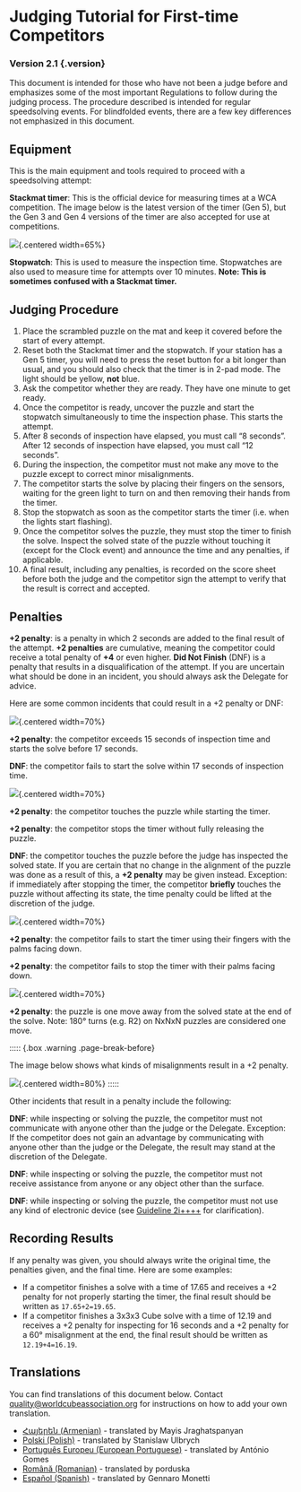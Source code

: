 # Judging Tutorial for First-time Competitors

### Version 2.1 {.version}

This document is intended for those who have not been a judge before and emphasizes some of the most important Regulations to follow during the judging process. The procedure described is intended for regular speedsolving events. For blindfolded events, there are a few key differences not emphasized in this document.

## Equipment

This is the main equipment and tools required to proceed with a speedsolving attempt:

**Stackmat timer**: This is the official device for measuring times at a WCA competition. The image below is the latest version of the timer (Gen 5), but the Gen 3 and Gen 4 versions of the timer are also accepted for use at competitions.

![](images/timer.png){.centered width=65%}

**Stopwatch**: This is used to measure the inspection time. Stopwatches are also used to measure time for attempts over 10 minutes. **Note: This is sometimes confused with a Stackmat timer.**

## Judging Procedure

1. Place the scrambled puzzle on the mat and keep it covered before the start of every attempt.
2. Reset both the Stackmat timer and the stopwatch. If your station has a Gen 5 timer, you will need to press the reset button for a bit longer than usual, and you should also check that the timer is in 2-pad mode. The light should be yellow, **not** blue.
3. Ask the competitor whether they are ready. They have one minute to get ready.
4. Once the competitor is ready, uncover the puzzle and start the stopwatch simultaneously to time the inspection phase. This starts the attempt.
5. After 8 seconds of inspection have elapsed, you must call “8 seconds”. After 12 seconds of inspection have elapsed, you must call “12 seconds”.
6. During the inspection, the competitor must not make any move to the puzzle except to correct minor misalignments.
7. The competitor starts the solve by placing their fingers on the sensors, waiting for the green light to turn on and then removing their hands from the timer.
8. Stop the stopwatch as soon as the competitor starts the timer (i.e. when the lights start flashing).
9. Once the competitor solves the puzzle, they must stop the timer to finish the solve. Inspect the solved state of the puzzle without touching it (except for the Clock event) and announce the time and any penalties, if applicable.
10. A final result, including any penalties, is recorded on the score sheet before both the judge and the competitor sign the attempt to verify that the result is correct and accepted.

## Penalties

**+2 penalty**: is a penalty in which 2 seconds are added to the final result of the attempt. **+2 penalties** are cumulative, meaning the competitor could receive a total penalty of **+4** or even higher. **Did Not Finish** (DNF) is a penalty that results in a disqualification of the attempt. If you are uncertain what should be done in an incident, you should always ask the Delegate for advice.

Here are some common incidents that could result in a +2 penalty or DNF:

![](images/penalty1.png){.centered width=70%}

**+2 penalty**: the competitor exceeds 15 seconds of inspection time and starts the solve before 17 seconds.

**DNF**: the competitor fails to start the solve within 17 seconds of inspection time.

![](images/penalty2.png){.centered width=70%}

**+2 penalty**: the competitor touches the puzzle while starting the timer.

**+2 penalty**: the competitor stops the timer without fully releasing the puzzle.

**DNF**: the competitor touches the puzzle before the judge has inspected the solved state. If you are certain that no change in the alignment of the puzzle was done as a result of this, a **+2 penalty** may be given instead. Exception: if immediately after stopping the timer, the competitor **briefly** touches the puzzle without affecting its state, the time penalty could be lifted at the discretion of the judge.

![](images/penalty3.png){.centered width=70%}

**+2 penalty**: the competitor fails to start the timer using their fingers with the palms facing down.

**+2 penalty**: the competitor fails to stop the timer with their palms facing down.

![](images/penalty4.png){.centered width=70%}

**+2 penalty**: the puzzle is one move away from the solved state at the end of the solve. Note: 180° turns (e.g. R2) on NxNxN puzzles are considered one move.

::::: {.box .warning .page-break-before}

The image below shows what kinds of misalignments result in a +2 penalty.

![](images/misalignments.png){.centered width=80%}
:::::

Other incidents that result in a penalty include the following:

**DNF**: while inspecting or solving the puzzle, the competitor must not communicate with anyone other than the judge or the Delegate. Exception: If the competitor does not gain an advantage by communicating with anyone other than the judge or the Delegate, the result may stand at the discretion of the Delegate.

**DNF**: while inspecting or solving the puzzle, the competitor must not receive assistance from anyone or any object other than the surface.

**DNF**: while inspecting or solving the puzzle, the competitor must not use any kind of electronic device (see [Guideline 2i++++](wca{regulations/guidelines.html#2i++++}) for clarification).

## Recording Results

If any penalty was given, you should always write the original time, the penalties given, and the final time. Here are some examples:

- If a competitor finishes a solve with a time of 17.65 and receives a +2 penalty for not properly starting the timer, the final result should be written as `17.65+2=19.65`.
- If a competitor finishes a 3x3x3 Cube solve with a time of 12.19 and receives a +2 penalty for inspecting for 16 seconds and a +2 penalty for a 60° misalignment at the end, the final result should be written as `12.19+4=16.19`.

## Translations

You can find translations of this document below. Contact [quality@worldcubeassociation.org](mailto:quality@worldcubeassociation.org) for instructions on how to add your own translation.

- [Հայերեն (Armenian)](wcadoc{edudoc/judge-tutorial/judge-tutorial-am.pdf}) - translated by Mayis Jraghatspanyan
- [Polski (Polish)](wcadoc{edudoc/judge-tutorial/judge-tutorial-pl.pdf}) - translated by Stanislaw Ulbrych
- [Português Europeu (European Portuguese)](wcadoc{edudoc/judge-tutorial/judge-tutorial-pt.pdf}) - translated by António Gomes
- [Română (Romanian)](wcadoc{edudoc/judge-tutorial/judge-tutorial-ro.pdf}) - translated by porduska
- [Español (Spanish)](wcadoc{edudoc/judge-tutorial/judge-tutorial-es.pdf}) - translated by Gennaro Monetti
